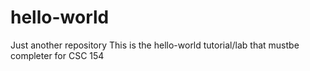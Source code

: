 # hello-world
Just another repository
This is the hello-world tutorial/lab that mustbe completer for CSC 154
